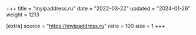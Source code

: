 +++
title = "myipaddress.ru"
date = "2022-03-22"
updated = "2024-01-26"
weight = 1213

[extra]
source = "https://myipaddress.ru"
ratio = 100
size = 1
+++

